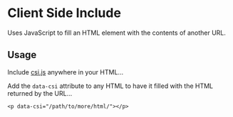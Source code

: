 # Client Side Include
Uses JavaScript to fill an HTML element with the contents of another URL.

## Usage
Include [csi.js](https://github.com/jasoncartwright/clientsideinclude/blob/main/csi.js) anywhere in your HTML...

<code><script src="csi.js" defer></script></code>

Add the <code>data-csi</code> attribute to any HTML to have it filled with the HTML returned by the URL...

<code>&lt;p data-csi=&quot;/path/to/more/html/&quot;&gt;&lt;/p&gt;</code>

